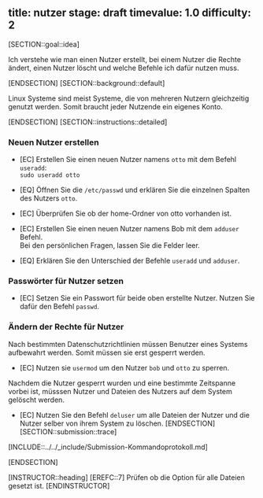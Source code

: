 title: nutzer
stage: draft
timevalue: 1.0
difficulty: 2
---

[SECTION::goal::idea]

Ich verstehe wie man einen Nutzer erstellt, bei einem Nutzer die Rechte ändert, einen Nutzer löscht und welche Befehle ich dafür nutzen muss.

[ENDSECTION]
[SECTION::background::default]

Linux Systeme sind meist Systeme, die von mehreren Nutzern gleichzeitig genutzt werden. Somit braucht jeder Nutzende ein eigenes Konto.

[ENDSECTION]
[SECTION::instructions::detailed]
### Neuen Nutzer erstellen

- [EC] Erstellen Sie einen neuen Nutzer namens `otto` mit dem Befehl `useradd`:  
    `sudo useradd otto`  

- [EQ] Öffnen Sie die `/etc/passwd` und erklären Sie die einzelnen Spalten des Nutzers `otto`.

- [EC] Überprüfen Sie ob der home-Ordner von otto vorhanden ist.

- [EC] Erstellen Sie einen neuen Nutzer namens Bob mit dem `adduser` Befehl.  
    Bei den persönlichen Fragen, lassen Sie die Felder leer.

- [EQ] Erklären Sie den Unterschied der Befehle `useradd` und `adduser`.

### Passwörter für Nutzer setzen

- [EC] Setzen Sie ein Passwort für beide oben erstellte Nutzer. Nutzen Sie dafür den Befehl `passwd`.

### Ändern der Rechte für Nutzer

Nach bestimmten Datenschutzrichtlinien müssen Benutzer eines Systems aufbewahrt werden. Somit müssen sie erst gesperrt werden.  
- [EC] Nutzen sie `usermod` um den Nutzer `bob` und `otto` zu sperren.

Nachdem die Nutzer gesperrt wurden und eine bestimmte Zeitspanne vorbei ist, müsssen Nutzer und Dateien des Nutzers auf dem System gelöscht werden.  
- [EC] Nutzen Sie den Befehl `deluser` um alle Dateien der Nutzer und die Nutzer selber von ihrem System zu löschen.
[ENDSECTION]
[SECTION::submission::trace]

[INCLUDE::../../_include/Submission-Kommandoprotokoll.md]

[ENDSECTION]

[INSTRUCTOR::heading]
[EREFC::7] Prüfen ob die Option für alle Dateien gesetzt ist.
[ENDINSTRUCTOR]
